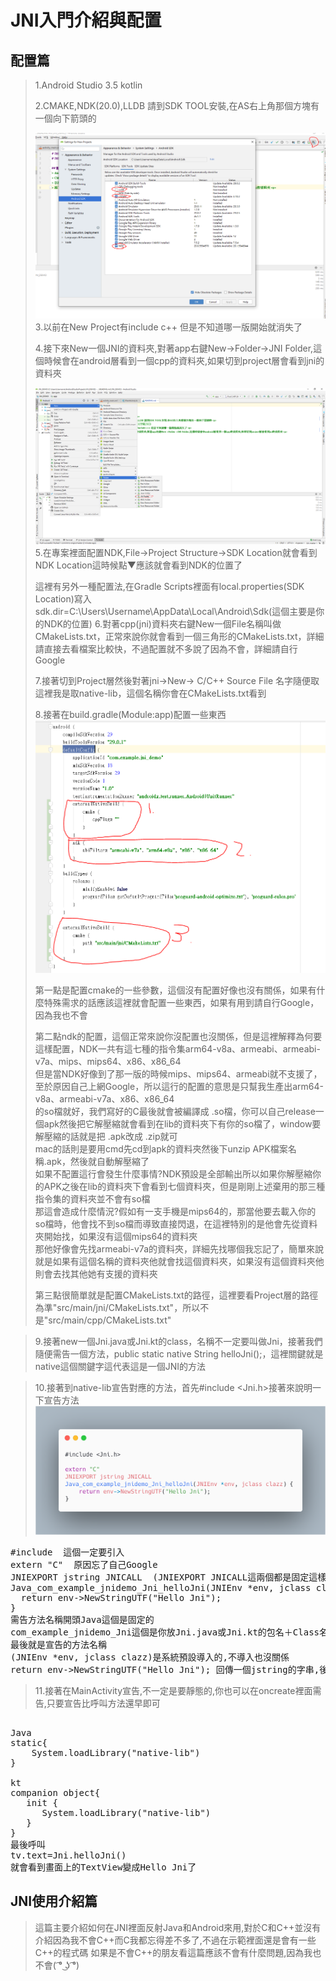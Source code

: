 # JNI入門介紹與配置

## 配置篇
> 1.Android Studio 3.5 kotlin<p>
> 2.CMAKE,NDK(20.0),LLDB 請到SDK TOOL安裝,在AS右上角那個方塊有一個向下箭頭的 <p>
![NDK安裝](app/image/NDK安裝.PNG)
> 3.以前在New Project有include c++ 但是不知道哪一版開始就消失了 <p>
> 4.接下來New一個JNI的資料夾,對著app右鍵New->Folder->JNI Folder,這個時候會在android層看到一個cpp的資料夾,如果切到project層會看到jni的資料夾 <p>
![JNI](app/image/JNI.png)
> 5.在專案裡面配置NDK,File->Project Structure->SDK Location就會看到NDK Location這時候點▼應該就會看到NDK的位置了<p>這裡有另外一種配置法,在Gradle Scripts裡面有local.properties(SDK Location)寫入sdk.dir=C\:\\Users\\Username\\AppData\\Local\\Android\\Sdk(這個主要是你的NDK的位置)
> 6.對著cpp(jni)資料夾右鍵New一個File名稱叫做CMakeLists.txt，正常來說你就會看到一個三角形的CMakeLists.txt，詳細請直接去看檔案比較快，不過配置就不多說了因為不會，詳細請自行Google<p>
> 7.接著切到Project層然後對著jni->New-> C/C++ Source File 名字隨便取這裡我是取native-lib，這個名稱你會在CMakeLists.txt看到<p>
> 8.接著在build.gradle(Module:app)配置一些東西
![Gradle配置](app/image/Gradle配置.PNG)<p>
第一點是配置cmake的一些參數，這個沒有配置好像也沒有關係，如果有什麼特殊需求的話應該這裡就會配置一些東西，如果有用到請自行Google，因為我也不會<p>
第二點ndk的配置，這個正常來說你沒配置也沒關係，但是這裡解釋為何要這樣配置，NDK一共有這七種的指令集arm64-v8a、armeabi、armeabi-v7a、mips、mips64、x86、x86_64<br>
但是當NDK好像到了那一版的時候mips、mips64、armeabi就不支援了，至於原因自己上網Google，所以這行的配置的意思是只幫我生產出arm64-v8a、armeabi-v7a、x86、x86_64<br>
的so檔就好，我們寫好的C最後就會被編譯成 .so檔，你可以自己release一個apk然後把它解壓縮就會看到在lib的資料夾下有你的so檔了，window要解壓縮的話就是把 .apk改成 .zip就可<br>
mac的話則是要用cmd先cd到apk的資料夾然後下unzip APK檔案名稱.apk，然後就自動解壓縮了<br>
如果不配置這行會發生什麼事情?NDK預設是全部輸出所以如果你解壓縮你的APK之後在lib的資料夾下會看到七個資料夾，但是剛剛上述棄用的那三種指令集的資料夾並不會有so檔<br>
那這會造成什麼情況?假如有一支手機是mips64的，那當他要去載入你的so檔時，他會找不到so檔而導致直接閃退，在這裡特別的是他會先從資料夾開始找，如果沒有這個mips64的資料夾<br>
那他好像會先找armeabi-v7a的資料夾，詳細先找哪個我忘記了，簡單來說就是如果有這個名稱的資料夾他就會找這個資料夾，如果沒有這個資料夾他則會去找其他她有支援的資料夾<p>
第三點很簡單就是配置CMakeLists.txt的路徑，這裡要看Project層的路徑為準"src/main/jni/CMakeLists.txt"，所以不是"src/main/cpp/CMakeLists.txt"<p>

> 9.接著new一個Jni.java或Jni.kt的class，名稱不一定要叫做Jni，接著我們隨便需告一個方法，public static native String helloJni();，這裡關鍵就是native這個關鍵字這代表這是一個JNI的方法<p>

> 10.接著到native-lib宣告對應的方法，首先#include <Jni.h>接著來說明一下宣告方法<br>
![HelloJni](app/image/helloJni.png)
<pre>
#include <Jni.h> 這個一定要引入
extern "C"  原因忘了自己Google
JNIEXPORT jstring JNICALL  (JNIEXPORT JNICALL這兩個都是固定這樣寫,jstring則是要回傳給JAVA的型別,型別後面會有圖片說明)
Java_com_example_jnidemo_Jni_helloJni(JNIEnv *env, jclass clazz) {
  return env->NewStringUTF("Hello Jni");
}
需告方法名稱開頭Java這個是固定的
com_example_jnidemo_Jni這個是你放Jni.java或Jni.kt的包名＋Class名稱
最後就是宣告的方法名稱
(JNIEnv *env, jclass clazz)是系統預設導入的,不導入也沒關係
return env->NewStringUTF("Hello Jni"); 回傳一個jstring的字串,後面會說明
</pre> 

> 11.接著在MainActivity宣告,不一定是要靜態的,你也可以在oncreate裡面需告,只要宣告比呼叫方法還早即可
<pre> 
Java
static{
    System.loadLibrary("native-lib")
}

kt
companion object{
   init {
      System.loadLibrary("native-lib")
   }
}
最後呼叫
tv.text=Jni.helloJni()
就會看到畫面上的TextView變成Hello Jni了
</pre>

## JNI使用介紹篇
> 這篇主要介紹如何在JNI裡面反射Java和Android來用,對於C和C++並沒有介紹因為我不會C++而C我都忘得差不多了,不過在示範裡面還是會有一些C++的程式碼
  如果是不會C++的朋友看這篇應該不會有什麼問題,因為我也不會( ͡° ͜ʖ ͡°)



